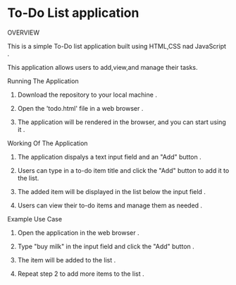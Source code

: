 # To-Do List application 

OVERVIEW 

This is a simple To-Do list application built using HTML,CSS nad JavaScript .

This application allows users to add,view,and manage their tasks.

Running The Application 

1. Download the repository to your local machine .

2. Open the 'todo.html' file in a web browser .

3. The application will be rendered in the browser, and you can start using it .

Working Of The Application 

1.   The application dispalys a text input field and an "Add" button .

2.   Users can type in a to-do item title and click the "Add" button to add it to the list.

3.   The added item will be displayed in the list below the input field .

4.   Users can view their to-do items and manage them as needed .

Example Use Case 

1. Open the application in the web browser .
  
2. Type "buy milk" in the input field and click the "Add" button .

3. The item will be added to the list .

4. Repeat step 2 to add more items to the list .

   
  


